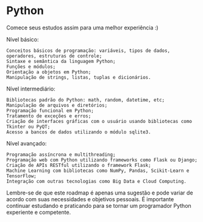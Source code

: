 # Python
Comece seus estudos assim para uma melhor experiência :)

Nível básico:

    Conceitos básicos de programação: variáveis, tipos de dados, operadores, estruturas de controle;
    Sintaxe e semântica da linguagem Python;
    Funções e módulos;
    Orientação a objetos em Python;
    Manipulação de strings, listas, tuplas e dicionários.

Nível intermediário:

    Bibliotecas padrão do Python: math, random, datetime, etc;
    Manipulação de arquivos e diretórios;
    Programação funcional em Python;
    Tratamento de exceções e erros;
    Criação de interfaces gráficas com o usuário usando bibliotecas como Tkinter ou PyQT;
    Acesso a bancos de dados utilizando o módulo sqlite3.

Nível avançado:

    Programação assíncrona e multithreading;
    Programação web com Python utilizando frameworks como Flask ou Django;
    Criação de APIs RESTful utilizando o framework Flask;
    Machine Learning com bibliotecas como NumPy, Pandas, Scikit-Learn e TensorFlow;
    Integração com outras tecnologias como Big Data e Cloud Computing.

Lembre-se de que este roadmap é apenas uma sugestão e pode variar de acordo com suas necessidades e objetivos pessoais. É importante continuar estudando e praticando para se tornar um programador Python experiente e competente.
